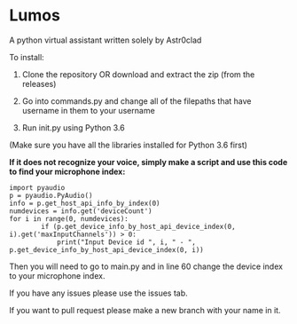 # Lumos
A python virtual assistant written solely by Astr0clad

To install:

1. Clone the repository OR download and extract the zip (from the releases)

2. Go into commands.py and change all of the filepaths that have username in them to your username

3. Run init.py using Python 3.6

(Make sure you have all the libraries installed for Python 3.6 first)

**If it does not recognize your voice, simply make a script and use this code to find your microphone index:**
```
import pyaudio
p = pyaudio.PyAudio()
info = p.get_host_api_info_by_index(0)
numdevices = info.get('deviceCount')
for i in range(0, numdevices):
        if (p.get_device_info_by_host_api_device_index(0, i).get('maxInputChannels')) > 0:
            print("Input Device id ", i, " - ", p.get_device_info_by_host_api_device_index(0, i))
```

Then you will need to go to main.py and in line 60 change the device index to your microphone index.

If you have any issues please use the issues tab.

If you want to pull request please make a new branch with your name in it.
